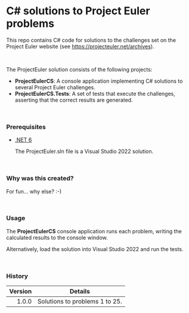 # C# solutions to Project Euler problems #

This repo contains C# code for solutions to the challenges set on the Project Euler website (see https://projecteuler.net/archives).

<br>

The ProjectEuler solution consists of the following projects:

- **ProjectEulerCS**: A console application implementing C# solutions to several Project Euler challenges.
- **ProjectEulerCS.Tests**: A set of tests that execute the challenges, asserting that the correct results are generated.

<br>

### Prerequisites

- [.NET 6](https://dotnet.microsoft.com/en-us/download)
  
  The ProjectEuler.sln file is a Visual Studio 2022 solution.

<br>

### Why was this created?

For fun... why else? :-)  
  
<br>

### Usage

The **ProjectEulerCS** console application runs each problem, writing the calculated results to the console window.

Alternatively, load the solution into Visual Studio 2022 and run the tests.

<br>

### History

| Version | Details
|---:| ---
| 1.0.0 | Solutions to problems 1 to 25.

